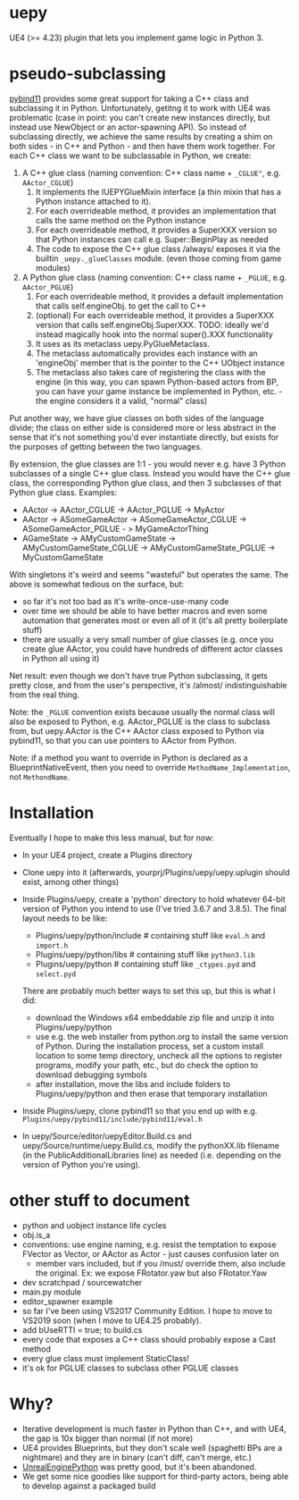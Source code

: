 # uepy

UE4 (>= 4.23) plugin that lets you implement game logic in Python 3.

# pseudo-subclassing
[pybind11](https://github.com/pybind/pybind11) provides some great support for taking a C++ class and subclassing it in Python. Unfortunately,
getitng it to work with UE4 was problematic (case in point: you can't create new instances directly, but instead use NewObject or an
actor-spawning API). So instead of subclassing directly, we achieve the same results by creating a shim on both sides - in C++ and Python -
and then have them work together. For each C++ class we want to be subclassable in Python, we create:

1. A C++ glue class (naming convention: C++ class name + `_CGLUE"`, e.g. `AActor_CGLUE`)
    1. It implements the IUEPYGlueMixin interface (a thin mixin that has a Python instance attached to it).
    1. For each overrideable method, it provides an implementation that calls the same method on the Python instance
    1. For each overrideable method, it provides a SuperXXX version so that Python instances can call e.g. Super::BeginPlay as needed
    1. The code to expose the C++ glue class /always/ exposes it via the builtin `_uepy._glueClasses` module. (even those coming from game modules)
1. A Python glue class (naming convention: C++ class name + `_PGLUE`, e.g. `AActor_PGLUE`)
    1. For each overrideable method, it provides a default implementation that calls self.engineObj.<that method> to get the call to C++
    1. (optional) For each overrideable method, it provides a SuperXXX version that calls self.engineObj.SuperXXX. TODO: ideally we'd instead magically hook into the normal super().XXX functionality
    1. It uses as its metaclass uepy.PyGlueMetaclass.
    1. The metaclass automatically provides each instance with an 'engineObj' member that is the pointer to the C++ UObject instance
    1. The metaclass also takes care of registering the class with the engine (in this way, you can spawn Python-based actors from BP, you can have your game instance be implemented in Python, etc. - the engine considers it a valid, "normal" class)

Put another way, we have glue classes on both sides of the language divide; the class on either side is considered more or less abstract
in the sense that it's not something you'd ever instantiate directly, but exists for the purposes of getting between the two languages.

By extension, the glue classes are 1:1 - you would never e.g. have 3 Python subclasses of a single C++ glue class. Instead you would have
the C++ glue class, the corresponding Python glue class, and then 3 subclasses of that Python glue class. Examples:

- AActor -> AActor_CGLUE -> AActor_PGLUE -> MyActor
- AActor -> ASomeGameActor -> ASomeGameActor_CGLUE -> ASomeGameActor_PGLUE - > MyGameActorThing
- AGameState -> AMyCustomGameState -> AMyCustomGameState_CGLUE -> AMyCustomGameState_PGLUE -> MyCustomGameState

With singletons it's weird and seems "wasteful" but operates the same. The above is somewhat tedious on the surface, but:

- so far it's not too bad as it's write-once-use-many code
- over time we should be able to have better macros and even some automation that generates most or even all of it (it's all pretty boilerplate stuff)
- there are usually a very small number of glue classes (e.g. once you create glue AActor, you could have hundreds of different actor classes in Python all using it)

Net result: even though we don't have true Python subclassing, it gets pretty close, and from the user's perspective, it's /almost/ indistinguishable from the real thing.

Note: the `_PGLUE` convention exists because usually the normal class will also be exposed to Python, e.g. AActor_PGLUE is the class to subclass from,
but uepy.AActor is the C++ AActor class exposed to Python via pybind11, so that you can use pointers to AActor from Python.

Note: if a method you want to override in Python is declared as a BlueprintNativeEvent, then you need to override `MethodName_Implementation`, not `MethondName`.

# Installation

Eventually I hope to make this less manual, but for now:

- In your UE4 project, create a Plugins directory
- Clone uepy into it (afterwards, yourprj/Plugins/uepy/uepy.uplugin should exist, among other things)
- Inside Plugins/uepy, create a 'python' directory to hold whatever 64-bit version of Python you intend to use (I've tried 3.6.7 and 3.8.5). The final layout needs to be like:
    - Plugins/uepy/python/include # containing stuff like `eval.h` and `import.h`
    - Plugins/uepy/python/libs # containing stuff like `python3.lib`
    - Plugins/uepy/python # containing stuff like `_ctypes.pyd` and `select.pyd`

    There are probably much better ways to set this up, but this is what I did:
    - download the Windows x64 embeddable zip file and unzip it into Plugins/uepy/python
    - use e.g. the web installer from python.org to install the same version of Python. During the installation process, set a custom install location to some temp directory, uncheck all the options to register programs, modify your path, etc., but do check the option to download debugging symbols
    - after installation, move the libs and include folders to Plugins/uepy/python and then erase that temporary installation
- Inside Plugins/uepy, clone pybind11 so that you end up with e.g. `Plugins/uepy/pybind11/include/pybind11/eval.h`
- In uepy/Source/editor/uepyEditor.Build.cs and uepy/Source/runtime/uepy.Build.cs, modify the pythonXX.lib filename (in the PublicAdditionalLibraries line) as needed (i.e. depending on the version of Python you're using).

# other stuff to document

- python and uobject instance life cycles
- obj.is_a
- conventions: use engine naming, e.g. resist the temptation to expose FVector as Vector, or AActor as Actor - just causes confusion later on
    - member vars included, but if you /must/ override them, also include the original. Ex: we expose FRotator.yaw but also FRotator.Yaw
- dev scratchpad / sourcewatcher
- main.py module
- editor_spawner example
- so far I've been using VS2017 Community Edition. I hope to move to VS2019 soon (when I move to UE4.25 probably).
- add bUseRTTI = true; to build.cs
- every code that exposes a C++ class should probably expose a Cast method
- every glue class must implement StaticClass!
- it's ok for PGLUE classes to subclass other PGLUE classes

# Why?

- Iterative development is much faster in Python than C++, and with UE4, the gap is 10x bigger than normal (if not more)
- UE4 provides Blueprints, but they don't scale well (spaghetti BPs are a nightmare) and they are in binary (can't diff, can't merge, etc.)
- [UnrealEnginePython](https://github.com/20tab/UnrealEnginePython) was pretty good, but it's been abandoned.
- We get some nice goodies like support for third-party actors, being able to develop against a packaged build

